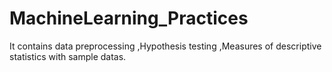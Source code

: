 # MachineLearning_Practices
It contains data preprocessing ,Hypothesis testing ,Measures of descriptive statistics with sample datas.
